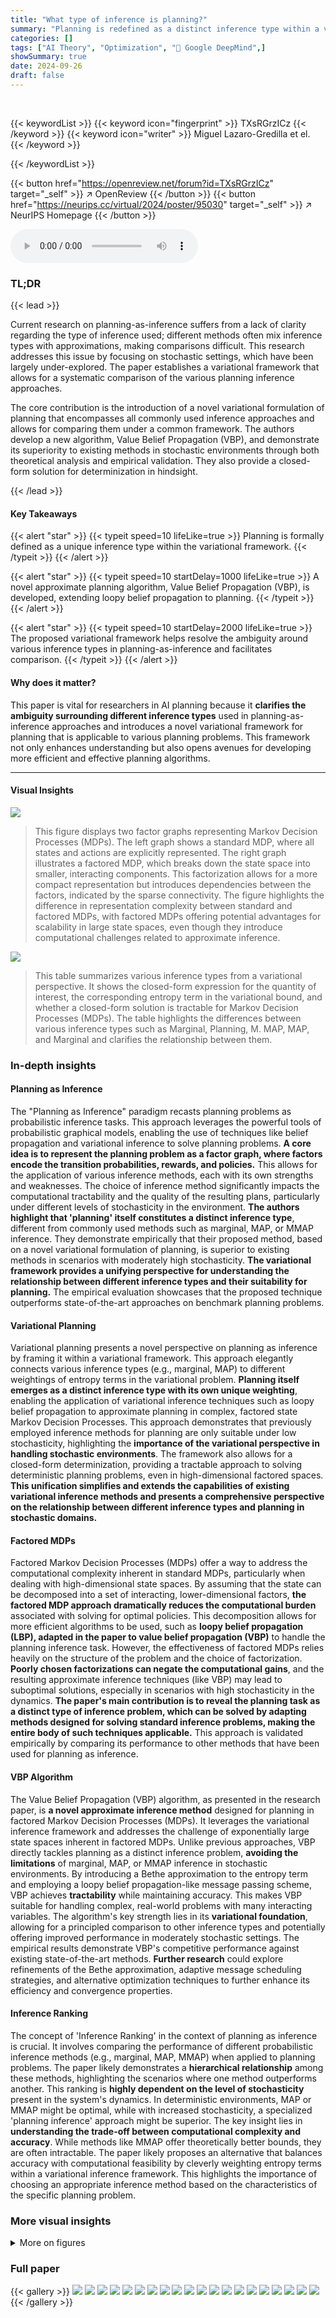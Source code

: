 ```yaml
---
title: "What type of inference is planning?"
summary: "Planning is redefined as a distinct inference type within a variational framework, enabling efficient approximate planning in complex environments."
categories: []
tags: ["AI Theory", "Optimization", "🏢 Google DeepMind",]
showSummary: true
date: 2024-09-26
draft: false
---
```


<br>

{{< keywordList >}}
{{< keyword icon="fingerprint" >}} TXsRGrzICz {{< /keyword >}}
{{< keyword icon="writer" >}} Miguel Lazaro-Gredilla et el. {{< /keyword >}}
 
{{< /keywordList >}}

{{< button href="https://openreview.net/forum?id=TXsRGrzICz" target="_self" >}}
↗ OpenReview
{{< /button >}}
{{< button href="https://neurips.cc/virtual/2024/poster/95030" target="_self" >}}
↗ NeurIPS Homepage
{{< /button >}}


<audio controls>
    <source src="https://ai-paper-reviewer.com/TXsRGrzICz/podcast.wav" type="audio/wav">
    Your browser does not support the audio element.
</audio>


### TL;DR


{{< lead >}}

Current research on planning-as-inference suffers from a lack of clarity regarding the type of inference used; different methods often mix inference types with approximations, making comparisons difficult.  This research addresses this issue by focusing on stochastic settings, which have been largely under-explored. The paper establishes a variational framework that allows for a systematic comparison of the various planning inference approaches.

The core contribution is the introduction of a novel variational formulation of planning that encompasses all commonly used inference approaches and allows for comparing them under a common framework. The authors develop a new algorithm, Value Belief Propagation (VBP), and demonstrate its superiority to existing methods in stochastic environments through both theoretical analysis and empirical validation.  They also provide a closed-form solution for determinization in hindsight.

{{< /lead >}}


#### Key Takeaways

{{< alert "star" >}}
{{< typeit speed=10 lifeLike=true >}} Planning is formally defined as a unique inference type within the variational framework. {{< /typeit >}}
{{< /alert >}}

{{< alert "star" >}}
{{< typeit speed=10 startDelay=1000 lifeLike=true >}} A novel approximate planning algorithm, Value Belief Propagation (VBP), is developed, extending loopy belief propagation to planning. {{< /typeit >}}
{{< /alert >}}

{{< alert "star" >}}
{{< typeit speed=10 startDelay=2000 lifeLike=true >}} The proposed variational framework helps resolve the ambiguity around various inference types in planning-as-inference and facilitates comparison. {{< /typeit >}}
{{< /alert >}}

#### Why does it matter?
This paper is vital for researchers in AI planning because it **clarifies the ambiguity surrounding different inference types** used in planning-as-inference approaches and introduces a novel variational framework for planning that is applicable to various planning problems.  This framework not only enhances understanding but also opens avenues for developing more efficient and effective planning algorithms.

------
#### Visual Insights



![](https://ai-paper-reviewer.com/TXsRGrzICz/figures_1_1.jpg)

> This figure displays two factor graphs representing Markov Decision Processes (MDPs). The left graph shows a standard MDP, where all states and actions are explicitly represented.  The right graph illustrates a factored MDP, which breaks down the state space into smaller, interacting components. This factorization allows for a more compact representation but introduces dependencies between the factors, indicated by the sparse connectivity. The figure highlights the difference in representation complexity between standard and factored MDPs, with factored MDPs offering potential advantages for scalability in large state spaces, even though they introduce computational challenges related to approximate inference.





![](https://ai-paper-reviewer.com/TXsRGrzICz/tables_2_1.jpg)

> This table summarizes various inference types from a variational perspective. It shows the closed-form expression for the quantity of interest, the corresponding entropy term in the variational bound, and whether a closed-form solution is tractable for Markov Decision Processes (MDPs). The table highlights the differences between various inference types such as Marginal, Planning, M. MAP, MAP, and Marginal and clarifies the relationship between them.





### In-depth insights


#### Planning as Inference
The "Planning as Inference" paradigm recasts planning problems as probabilistic inference tasks.  This approach leverages the powerful tools of probabilistic graphical models, enabling the use of techniques like belief propagation and variational inference to solve planning problems.  **A core idea is to represent the planning problem as a factor graph, where factors encode the transition probabilities, rewards, and policies.**  This allows for the application of various inference methods, each with its own strengths and weaknesses. The choice of inference method significantly impacts the computational tractability and the quality of the resulting plans, particularly under different levels of stochasticity in the environment.  **The authors highlight that 'planning' itself constitutes a distinct inference type**, different from commonly used methods such as marginal, MAP, or MMAP inference.  They demonstrate empirically that their proposed method, based on a novel variational formulation of planning, is superior to existing methods in scenarios with moderately high stochasticity.  **The variational framework provides a unifying perspective for understanding the relationship between different inference types and their suitability for planning.** The empirical evaluation showcases that the proposed technique outperforms state-of-the-art approaches on benchmark planning problems.

#### Variational Planning
Variational planning presents a novel perspective on planning as inference by framing it within a variational framework. This approach elegantly connects various inference types (e.g., marginal, MAP) to different weightings of entropy terms in the variational problem.  **Planning itself emerges as a distinct inference type with its own unique weighting**, enabling the application of variational inference techniques such as loopy belief propagation to approximate planning in complex, factored state Markov Decision Processes.  This approach demonstrates that previously employed inference methods for planning are only suitable under low stochasticity, highlighting the **importance of the variational perspective in handling stochastic environments**. The framework also allows for a closed-form determinization, providing a tractable approach to solving deterministic planning problems, even in high-dimensional factored spaces.  **This unification simplifies and extends the capabilities of existing variational inference methods and presents a comprehensive perspective on the relationship between different inference types and planning in stochastic domains.**

#### Factored MDPs
Factored Markov Decision Processes (MDPs) offer a way to address the computational complexity inherent in standard MDPs, particularly when dealing with high-dimensional state spaces.  By assuming that the state can be decomposed into a set of interacting, lower-dimensional factors, **the factored MDP approach dramatically reduces the computational burden** associated with solving for optimal policies.  This decomposition allows for more efficient algorithms to be used, such as **loopy belief propagation (LBP), adapted in the paper to value belief propagation (VBP)** to handle the planning inference task.  However, the effectiveness of factored MDPs relies heavily on the structure of the problem and the choice of factorization.  **Poorly chosen factorizations can negate the computational gains**, and the resulting approximate inference techniques (like VBP) may lead to suboptimal solutions, especially in scenarios with high stochasticity in the dynamics.  **The paper's main contribution is to reveal the planning task as a distinct type of inference problem, which can be solved by adapting methods designed for solving standard inference problems, making the entire body of such techniques applicable.**  This approach is validated empirically by comparing its performance to other methods that have been used for planning as inference.

#### VBP Algorithm
The Value Belief Propagation (VBP) algorithm, as presented in the research paper, is **a novel approximate inference method** designed for planning in factored Markov Decision Processes (MDPs).  It leverages the variational inference framework and addresses the challenge of exponentially large state spaces inherent in factored MDPs.  Unlike previous approaches, VBP directly tackles planning as a distinct inference problem, **avoiding the limitations** of marginal, MAP, or MMAP inference in stochastic environments. By introducing a Bethe approximation to the entropy term and employing a loopy belief propagation-like message passing scheme, VBP achieves **tractability** while maintaining accuracy. This makes VBP suitable for handling complex, real-world problems with many interacting variables. The algorithm's key strength lies in its **variational foundation**, allowing for a principled comparison to other inference types and potentially offering improved performance in moderately stochastic settings.  The empirical results demonstrate VBP's competitive performance against existing state-of-the-art methods.  **Further research** could explore refinements of the Bethe approximation, adaptive message scheduling strategies, and alternative optimization techniques to further enhance its efficiency and convergence properties.

#### Inference Ranking
The concept of 'Inference Ranking' in the context of planning as inference is crucial.  It involves comparing the performance of different probabilistic inference methods (e.g., marginal, MAP, MMAP) when applied to planning problems. The paper likely demonstrates a **hierarchical relationship** among these methods, highlighting the scenarios where one method outperforms another. This ranking is **highly dependent on the level of stochasticity** present in the system's dynamics. In deterministic environments, MAP or MMAP might be optimal, while with increased stochasticity, a specialized 'planning inference' approach might be superior. The key insight lies in **understanding the trade-off between computational complexity and accuracy**. While methods like MMAP offer theoretically better bounds, they are often intractable. The paper likely proposes an alternative that balances accuracy with computational feasibility by cleverly weighting entropy terms within a variational inference framework.  This highlights the importance of choosing an appropriate inference method based on the characteristics of the specific planning problem.


### More visual insights

<details>
<summary>More on figures
</summary>


![](https://ai-paper-reviewer.com/TXsRGrzICz/figures_9_1.jpg)

> This figure compares the performance of different inference methods (MFVI-Bwd, CSVI-Bwd, ARollout, SOGBOFA-LC*, exact marginal, exact MAP, exact MMAP, exact planning, VBP, VI LP) on factored Markov Decision Processes (MDPs) with varying levels of stochasticity.  The left panel shows the estimation error of the best utility, where lower values indicate better performance. The right panel shows the advantage of the action chosen by each method compared to the optimal planning action, with higher values indicating better performance.  The x-axis represents the normalized entropy, a measure of stochasticity.


![](https://ai-paper-reviewer.com/TXsRGrzICz/figures_15_1.jpg)

> This figure illustrates the correspondence between the message-passing updates used in the Value Belief Propagation (VBP) algorithm and the factor graph representation of a factored Markov Decision Process (MDP).  It visually connects the messages (m, n, and b) exchanged between factor nodes during VBP with the variables and factors within the factored MDP. This helps clarify the relationship between the approximate inference algorithm and the underlying probabilistic model.


</details>






### Full paper

{{< gallery >}}
<img src="https://ai-paper-reviewer.com/TXsRGrzICz/1.png" class="grid-w50 md:grid-w33 xl:grid-w25" />
<img src="https://ai-paper-reviewer.com/TXsRGrzICz/2.png" class="grid-w50 md:grid-w33 xl:grid-w25" />
<img src="https://ai-paper-reviewer.com/TXsRGrzICz/3.png" class="grid-w50 md:grid-w33 xl:grid-w25" />
<img src="https://ai-paper-reviewer.com/TXsRGrzICz/4.png" class="grid-w50 md:grid-w33 xl:grid-w25" />
<img src="https://ai-paper-reviewer.com/TXsRGrzICz/5.png" class="grid-w50 md:grid-w33 xl:grid-w25" />
<img src="https://ai-paper-reviewer.com/TXsRGrzICz/6.png" class="grid-w50 md:grid-w33 xl:grid-w25" />
<img src="https://ai-paper-reviewer.com/TXsRGrzICz/7.png" class="grid-w50 md:grid-w33 xl:grid-w25" />
<img src="https://ai-paper-reviewer.com/TXsRGrzICz/8.png" class="grid-w50 md:grid-w33 xl:grid-w25" />
<img src="https://ai-paper-reviewer.com/TXsRGrzICz/9.png" class="grid-w50 md:grid-w33 xl:grid-w25" />
<img src="https://ai-paper-reviewer.com/TXsRGrzICz/10.png" class="grid-w50 md:grid-w33 xl:grid-w25" />
<img src="https://ai-paper-reviewer.com/TXsRGrzICz/11.png" class="grid-w50 md:grid-w33 xl:grid-w25" />
<img src="https://ai-paper-reviewer.com/TXsRGrzICz/12.png" class="grid-w50 md:grid-w33 xl:grid-w25" />
<img src="https://ai-paper-reviewer.com/TXsRGrzICz/13.png" class="grid-w50 md:grid-w33 xl:grid-w25" />
<img src="https://ai-paper-reviewer.com/TXsRGrzICz/14.png" class="grid-w50 md:grid-w33 xl:grid-w25" />
<img src="https://ai-paper-reviewer.com/TXsRGrzICz/15.png" class="grid-w50 md:grid-w33 xl:grid-w25" />
<img src="https://ai-paper-reviewer.com/TXsRGrzICz/16.png" class="grid-w50 md:grid-w33 xl:grid-w25" />
<img src="https://ai-paper-reviewer.com/TXsRGrzICz/17.png" class="grid-w50 md:grid-w33 xl:grid-w25" />
<img src="https://ai-paper-reviewer.com/TXsRGrzICz/18.png" class="grid-w50 md:grid-w33 xl:grid-w25" />
<img src="https://ai-paper-reviewer.com/TXsRGrzICz/19.png" class="grid-w50 md:grid-w33 xl:grid-w25" />
<img src="https://ai-paper-reviewer.com/TXsRGrzICz/20.png" class="grid-w50 md:grid-w33 xl:grid-w25" />
{{< /gallery >}}